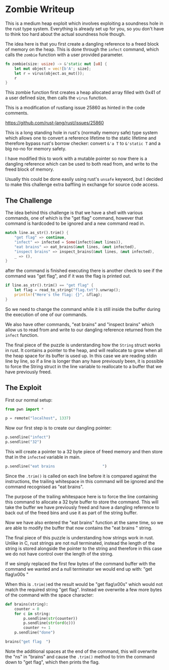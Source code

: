 # Zombie Writeup

This is a medium heap exploit which involves exploiting a soundness hole in the rust type system. Everything is already set up for you, so you don't have to think too hard about the actual soundness hole though.

The idea here is that you first create a dangling reference to a freed block of memory on the heap. This is done through the `infect` command, which calls the `zombie` function with a user provided parameter.

```rust
fn zombie(size: usize) -> &'static mut [u8] {
	let mut object = vec![b'A'; size];
	let r = virus(object.as_mut());
	r
}
```
This zombie function first creates a heap allocated array filled with 0x41 of a user defined size, then calls the `virus` function.

This is a modification of rustlang issue 25860 as hinted in the code comments.

https://github.com/rust-lang/rust/issues/25860

This is a long standing hole in rust's (normally memory safe) type system which allows one to convert a reference lifetime to the static lifetime and therefore bypass rust's borrow checker: convert `&'a T` to `&'static T` and a big no-no for memory safety.

I have modified this to work with a mutable pointer so now there is a dangling reference which can be used to both read from, and write to the freed block of memory.

Usually this could be done easily using rust's `unsafe` keyword, but I decided to make this challenge extra baffling in exchange for source code access.

## The Challenge

The idea behind this challenge is that we have a shell with various commands, one of which is the "get flag" command, however that command is hardcoded to be ignored and a new command read in.

```rust
match line.as_str().trim() {
	"get flag" => continue,
	"infect" => infected = Some(infect(&mut lines)),
	"eat brains" => eat_brains(&mut lines, &mut infected),
	"inspect brains" => inspect_brains(&mut lines, &mut infected),
	_ => (),
}
```

after the command is finished executing there is another check to see if the command was "get flag", and if it was the flag is printed out.

```rust
if line.as_str().trim() == "get flag" {
	let flag = read_to_string("flag.txt").unwrap();
	println!("Here's the flag: {}", &flag);
}
```

So we need to change the command while it is still inside the buffer during the execution of one of our commands.

We also have other commands, "eat brains" and "inspect brains" which allow us to read from and write to our dangling reference returned from the `infect` function.

The final piece of the puzzle is understanding how the `String` struct works in rust. It contains a pointer to the heap, and will reallocate to grow when all the heap space for its buffer is used up. In this case we are reading stdin line by line, so if a line is longer than any have previously been, it is possible to force the String struct in the line variable to reallocate to a buffer that we have previously freed.

## The Exploit

First our normal setup:

```python
from pwn import *

p = remote("localhost", 1337)
```

Now our first step is to create our dangling pointer:

```python
p.sendline("infect")
p.sendline("32")
```

This will create a pointer to a 32 byte piece of freed memory and then store that in the `infected` variable in main.

```python
p.sendline("eat brains                     ")
```

Since the `.trim()` is called on each line before it is compared against the instructions, the trailing whitespace in this command will be ignored and the command recognised as "eat brains".

The purpose of the trailing whitespace here is to force the line containing this command to allocate a 32 byte buffer to store the command. This will take the buffer we have previously freed and have a dangling reference to back out of the freed bins and use it as part of the string buffer.

Now we have also entered the "eat brains" function at the same time, so we are able to modify the buffer that now contains the "eat brains                     " string.

The final piece of this puzzle is understanding how strings work in rust. Unlike in C, rust strings are not null terminated, instead the length of the string is stored alongside the pointer to the string and therefore in this case we do not have control over the length of the string.

If we simply replaced the first few bytes of the command buffer with the command we wanted and a null terminator we would end up with:
"get flag\x00s                     "

When this is `.trim()`ed the result would be "get flag\x00s" which would not match the required string "get flag". Instead we overwrite a few more bytes of the command with the space character:

```python
def brains(string):
	counter = 0
	for c in string:
		p.sendline(str(counter))
		p.sendline(str(ord(c)))
		counter += 1
	p.sendline("done")

brains("get flag  ")
```

Note the additional spaces at the end of the command, this will overwrite the "ns" in "brains" and cause the `.trim()` method to trim the command down to "get flag", which then prints the flag.
